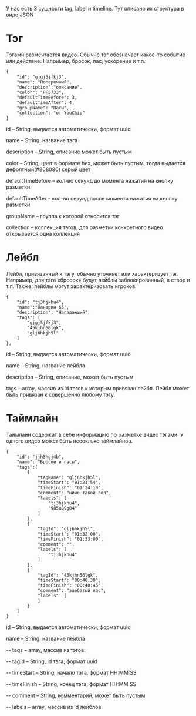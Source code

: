 <p>
У нас есть 3 сущности tag, label и timeline. Тут описано их структура в виде JSON
</p>

<h1>Тэг</h1>

Тэгами размечтается видео. Обычно тэг обозначает какое-то событие или действие. Например, бросок, пас, ускорение и т.п.

```
{
	"id": "gjgj5jfkj3",
	"name": "Поперечный",
	"description":"описание",
	"color": "FF5733",
	"defaultTimeBefore": 3,
	"defaultTimeAfter": 4,
	"groupName": "Пасы",
	"collection": "от YouChip"
}
```

id – String, выдается автоматически, формат uuid

name – String, название тэга

description – String, описание может быть пустым

color – String, цвет в формате hex, может быть пустым, тогда выдается дефолтный(#808080) серый цвет

defaultTimeBefore – кол-во секунд до момента нажатия на кнопку разметки

defaultTimeAfter – кол-во секунд после момента нажатия на кнопку разметки

groupName – группа к которой относится тэг

collection – коллекция тэгов, для разметки конкретного видео открывается одна коллекция

<h1>Лейбл</h1>

Лейбл, привязанный к тэгу, обычно уточняет или характеризует тэг. Например, для тэга «бросок» будут лейблы заблокированный, в створ и т.п. Также, лейблы могут характеризовать игроков.

```
{
	"id": "tj3hjkhu4",
	"name":"Панарин 65",
	"description": "Нападающий",
	"tags": [
		"gjgj5jfkj3",
		"45kjhn56lgk",
		"glj6hkjh5l"	
	]
},
```

id – String, выдается автоматически, формат uuid

name – String, название лейбла

description – String, описание, может быть пустым

tags – array, массив из id тэгов к которым привязан лейбл. Лейбл может быть привязан к совершенно любому тэгу.

<h1>Таймлайн</h1>

Таймлайн содержит в себе информацию по разметке видео тэгами. У одного видео может быть несоклько таймлайнов.

```
{
	"id": "jjh5hgj4b",
	"name": "Броски и пасы",
	"tags":[
		{
			"tagName": "glj6hkjh5l",
			"timeStart": "01:23:54",
			"timeFinish": "01:24:10",
			"comment": "ниче такой гол",
			"labels": [
				"tj3hjkhu4",
				"985u89g84"
			]
		},
		{
			"tagId": "glj6hkjh5l",
			"timeStart": "01:32:00",
			"timeFinish": "01:33:00",
			"comment": "",
			"labels": [
				"tj3hjkhu4"
			]
		},
		{
			"tagId": "45kjhn56lgk",
			"timeStart": "00:40:30",
			"timeFinish": "00:40:45",
			"comment": "заебатый пас",
			"labels": [
			]
		}
	]
}
```

id – String, выдается автоматически, формат uuid

name – String, название лейбла

-- tags – array, массив из тэгов:

-- tagId – String, id тэга, формат uuid

-- timeStart – String, начало тэга, формат HH:MM:SS

-- timeFinish – String, конец тэга, формат HH:MM:SS

-- comment – String, комментарий, может быть пустым

-- labels – array, массив из id лейблов
